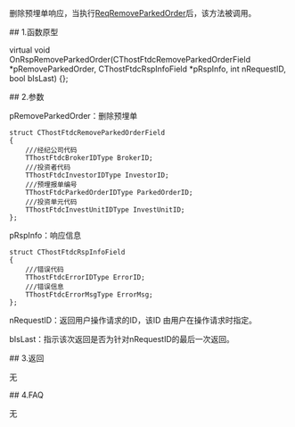 <p>删除预埋单响应，当执行<a href="../../CTHOSTFTDCTRADERSPI/REQREMOVEPARKEDORDER/">ReqRemoveParkedOrder</a>后，该方法被调用。</p>
<span class="anchor" id="18c53f62-eb68-471d-b937-a993ddf84eb8"></span>
## 1.函数原型
<p>virtual void OnRspRemoveParkedOrder(CThostFtdcRemoveParkedOrderField *pRemoveParkedOrder, CThostFtdcRspInfoField *pRspInfo, int nRequestID, bool bIsLast) {};</p>
<span class="anchor" id="26193d1b-28ef-4933-ab82-875b3714d1e3"></span>
## 2.参数
<p>pRemoveParkedOrder：删除预埋单</p>
<pre><code>struct CThostFtdcRemoveParkedOrderField
{
    ///经纪公司代码
    TThostFtdcBrokerIDType BrokerID;
    ///投资者代码
    TThostFtdcInvestorIDType InvestorID;
    ///预埋报单编号
    TThostFtdcParkedOrderIDType ParkedOrderID;
    ///投资单元代码
    TThostFtdcInvestUnitIDType InvestUnitID;
};
</code></pre>
<p>pRspInfo：响应信息</p>
<pre><code>struct CThostFtdcRspInfoField
{
    ///错误代码
    TThostFtdcErrorIDType ErrorID;
    ///错误信息
    TThostFtdcErrorMsgType ErrorMsg;
};
</code></pre>
<p>nRequestID：返回用户操作请求的ID，该ID 由用户在操作请求时指定。</p>
<p>bIsLast：指示该次返回是否为针对nRequestID的最后一次返回。</p>
<span class="anchor" id="7d5563c0-56b7-4cd9-9206-96069793c1f4"></span>
## 3.返回
<p>无</p>
<span class="anchor" id="a4b8cd62-5c04-4610-9259-bc0fbae18c19"></span>
## 4.FAQ
<p>无</p>
